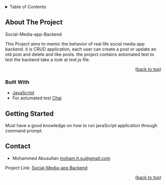 
<div id="top"></div>

<!-- TABLE OF CONTENTS -->
<details>
  <summary>Table of Contents</summary>
  <ol>
    <li>
      <a href="#about-the-project">About The Project</a>
      <ul>
        <li><a href="#built-with">Built With</a></li>
      </ul>
    </li>
    <li>
      <a href="#getting-started">Getting Started</a>
    </li>
    <li><a href="#contact">Contact</a></li>
  </ol>
</details>


<!-- ABOUT THE PROJECT -->
## About The Project

Social-Media-app-Backend

This Project aims to memic the behavior of real life social media app backend. it is CRUD application, each user
can create a post or update an old post and delete and like posts. the project contains aotomated test to test the 
backend take a look at test.js file.
<p align="right">(<a href="#top">back to top</a>)</p>


### Built With

* [JavaScript](https://www.javascript.com/)
* For aotumated test [Chai](https://www.chaijs.com/)


<!-- GETTING STARTED -->
## Getting Started

Must have a good knowledge on how to run javaScript application through command prompt.



<!-- CONTACT -->
## Contact
- Mohammed Abusultan  moham.h.su@gmail.com


Project Link: [Social-Media-app Backend](https://github.com/moh-558/Social-Media-app-Backend)
<p align="right">(<a href="#top">back to top</a>)</p>

